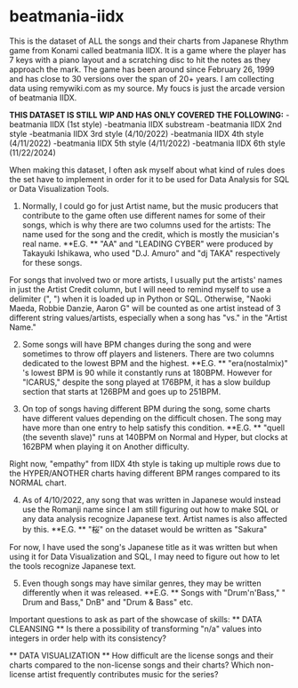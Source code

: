 # beatmania-iidx
This is the dataset of ALL the songs and their charts from Japanese Rhythm game from Konami called beatmania IIDX. It is a game where the player has 7 keys with a piano layout and a scratching disc to hit the notes as they approach the mark. The game has been around since February 26, 1999 and has close to 30 versions over the span of 20+ years. I am collecting data using remywiki.com as my source. My foucs is just the arcade version of beatmania IIDX.

**THIS DATASET IS STILL WIP AND HAS ONLY COVERED THE FOLLOWING:**
-beatmania IIDX (1st style)
-beatmania IIDX substream
-beatmania IIDX 2nd style
-beatmania IIDX 3rd style (4/10/2022)
-beatmania IIDX 4th style (4/11/2022)
-beatmania IIDX 5th style (4/11/2022)
-beatmania IIDX 6th style (11/22/2024)

When making this dataset, I often ask myself about what kind of rules does the set have to implement in order for it to be used for Data Analysis for SQL or Data Visualization Tools. 
1. Normally, I could go for just Artist name, but the music producers that contribute to the game often use different names for some of their songs, which is why there are two columns used for the artists: The name used for the song and the credit, which is mostly the musician's real name. 
**E.G. **
"AA" and "LEADING CYBER" were produced by Takayuki Ishikawa, who used "D.J. Amuro" and "dj TAKA" respectively for these songs. 

For songs that involved two or more artists, I usually put the artists' names in just the Artist Credit column, but I will need to remind myself to use a delimiter (", ") when it is loaded up in Python or SQL. Otherwise, "Naoki Maeda, Robbie Danzie, Aaron G" will be counted as one artist instead of 3 different string values/artists, especially when a song has "vs." in the "Artist Name."

2. Some songs will have BPM changes during the song and were sometimes to throw off players and listeners. There are two columns dedicated to the lowest BPM and the highest. 
**E.G. **
"era(nostalmix)" 's lowest BPM is 90 while it constantly runs at 180BPM. However for "ICARUS," despite the song played at 176BPM, it has a slow buildup section that starts at 126BPM and goes up to 251BPM.

3. On top of songs having different BPM during the song, some charts have different values depending on the difficult chosen. The song may have more than one entry to help satisfy this condition.
**E.G. **
"quell (the seventh slave)" runs at 140BPM on Normal and Hyper, but clocks at 162BPM when playing it on Another difficulty.

Right now, "empathy" from IIDX 4th style is taking up multiple rows due to the HYPER/ANOTHER charts having different BPM ranges compared to its NORMAL chart. 

4. As of 4/10/2022, any song that was written in Japanese would instead use the Romanji name since I am still figuring out how to make SQL or any data analysis recognize Japanese text. Artist names is also affected by this.
**E.G. **
"桜" on the dataset would be written as "Sakura"

For now, I have used the song's Japanese title as it was written but when using it for Data Visualization and SQL, I may need to figure out how to let the tools recognize Japanese text.

5. Even though songs may have similar genres, they may be written differently when it was released.
**E.G. **
Songs with "Drum'n'Bass," " Drum and Bass," DnB" and "Drum & Bass" etc.

Important questions to ask as part of the showcase of skills:
** DATA CLEANSING **
Is there a possibility of transforming "n/a" values into integers in order help with its consistency?


** DATA VISUALIZATION **
How difficult are the license songs and their charts compared to the non-license songs and their charts?
Which non-license artist frequently contributes music for the series?
